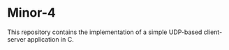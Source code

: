 # Minor-4
This repository contains the implementation of a simple UDP-based client-server application in C.
